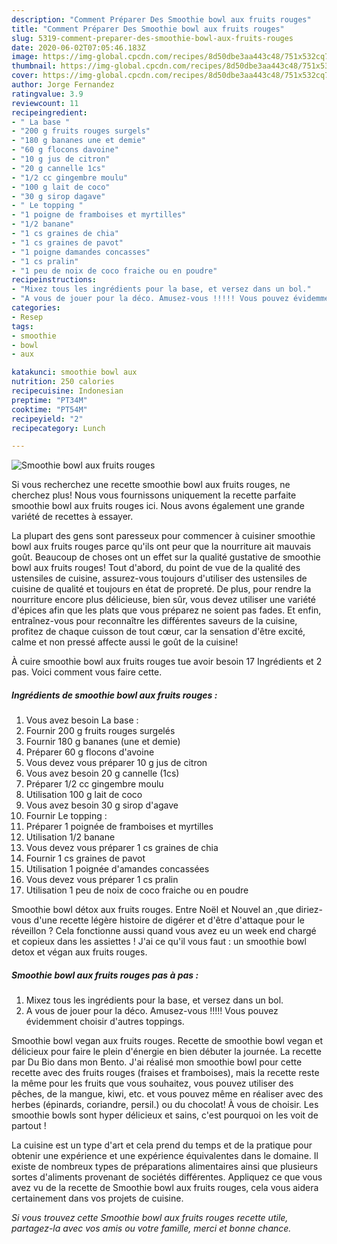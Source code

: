 ```yaml
---
description: "Comment Préparer Des Smoothie bowl aux fruits rouges"
title: "Comment Préparer Des Smoothie bowl aux fruits rouges"
slug: 5319-comment-preparer-des-smoothie-bowl-aux-fruits-rouges
date: 2020-06-02T07:05:46.183Z
image: https://img-global.cpcdn.com/recipes/8d50dbe3aa443c48/751x532cq70/smoothie-bowl-aux-fruits-rouges-photo-principale-de-la-recette.jpg
thumbnail: https://img-global.cpcdn.com/recipes/8d50dbe3aa443c48/751x532cq70/smoothie-bowl-aux-fruits-rouges-photo-principale-de-la-recette.jpg
cover: https://img-global.cpcdn.com/recipes/8d50dbe3aa443c48/751x532cq70/smoothie-bowl-aux-fruits-rouges-photo-principale-de-la-recette.jpg
author: Jorge Fernandez
ratingvalue: 3.9
reviewcount: 11
recipeingredient:
- " La base "
- "200 g fruits rouges surgels"
- "180 g bananes une et demie"
- "60 g flocons davoine"
- "10 g jus de citron"
- "20 g cannelle 1cs"
- "1/2 cc gingembre moulu"
- "100 g lait de coco"
- "30 g sirop dagave"
- " Le topping "
- "1 poigne de framboises et myrtilles"
- "1/2 banane"
- "1 cs graines de chia"
- "1 cs graines de pavot"
- "1 poigne damandes concasses"
- "1 cs pralin"
- "1 peu de noix de coco fraiche ou en poudre"
recipeinstructions:
- "Mixez tous les ingrédients pour la base, et versez dans un bol."
- "A vous de jouer pour la déco. Amusez-vous !!!!! Vous pouvez évidemment choisir d&#39;autres toppings."
categories:
- Resep
tags:
- smoothie
- bowl
- aux

katakunci: smoothie bowl aux 
nutrition: 250 calories
recipecuisine: Indonesian
preptime: "PT34M"
cooktime: "PT54M"
recipeyield: "2"
recipecategory: Lunch

---
```



![Smoothie bowl aux fruits rouges](https://img-global.cpcdn.com/recipes/8d50dbe3aa443c48/751x532cq70/smoothie-bowl-aux-fruits-rouges-photo-principale-de-la-recette.jpg)

Si vous recherchez une recette smoothie bowl aux fruits rouges, ne cherchez plus! Nous vous fournissons uniquement la recette parfaite smoothie bowl aux fruits rouges ici. Nous avons également une grande variété de recettes à essayer.

La plupart des gens sont paresseux pour commencer à cuisiner smoothie bowl aux fruits rouges parce qu'ils ont peur que la nourriture ait mauvais goût. Beaucoup de choses ont un effet sur la qualité gustative de smoothie bowl aux fruits rouges! Tout d'abord, du point de vue de la qualité des ustensiles de cuisine, assurez-vous toujours d'utiliser des ustensiles de cuisine de qualité et toujours en état de propreté. De plus, pour rendre la nourriture encore plus délicieuse, bien sûr, vous devez utiliser une variété d'épices afin que les plats que vous préparez ne soient pas fades. Et enfin, entraînez-vous pour reconnaître les différentes saveurs de la cuisine, profitez de chaque cuisson de tout cœur, car la sensation d'être excité, calme et non pressé affecte aussi le goût de la cuisine!

<!--inarticleads1-->

À cuire smoothie bowl aux fruits rouges tue avoir besoin 17 Ingrédients et 2 pas. Voici comment vous faire cette.

##### Ingrédients de smoothie bowl aux fruits rouges :

1. Vous avez besoin  La base :
1. Fournir 200 g fruits rouges surgelés
1. Fournir 180 g bananes (une et demie)
1. Préparer 60 g flocons d&#39;avoine
1. Vous devez vous préparer 10 g jus de citron
1. Vous avez besoin 20 g cannelle (1cs)
1. Préparer 1/2 cc gingembre moulu
1. Utilisation 100 g lait de coco
1. Vous avez besoin 30 g sirop d&#39;agave
1. Fournir  Le topping :
1. Préparer 1 poignée de framboises et myrtilles
1. Utilisation 1/2 banane
1. Vous devez vous préparer 1 cs graines de chia
1. Fournir 1 cs graines de pavot
1. Utilisation 1 poignée d&#39;amandes concassées
1. Vous devez vous préparer 1 cs pralin
1. Utilisation 1 peu de noix de coco fraiche ou en poudre


Smoothie bowl détox aux fruits rouges. Entre Noël et Nouvel an ,que diriez-vous d&#39;une recette légère histoire de digérer et d&#39;être d&#39;attaque pour le réveillon ? Cela fonctionne aussi quand vous avez eu un week end chargé et copieux dans les assiettes ! J&#39;ai ce qu&#39;il vous faut : un smoothie bowl detox et végan aux fruits rouges. 

<!--inarticleads2-->

##### Smoothie bowl aux fruits rouges pas à pas :

1. Mixez tous les ingrédients pour la base, et versez dans un bol.
1. A vous de jouer pour la déco. Amusez-vous !!!!! Vous pouvez évidemment choisir d&#39;autres toppings.


Smoothie bowl vegan aux fruits rouges. Recette de smoothie bowl vegan et délicieux pour faire le plein d&#39;énergie en bien débuter la journée. La recette par Du Bio dans mon Bento. J&#39;ai réalisé mon smoothie bowl pour cette recette avec des fruits rouges (fraises et framboises), mais la recette reste la même pour les fruits que vous souhaitez, vous pouvez utiliser des pêches, de la mangue, kiwi, etc. et vous pouvez même en réaliser avec des herbes (épinards, coriandre, persil.) ou du chocolat! À vous de choisir. Les smoothie bowls sont hyper délicieux et sains, c&#39;est pourquoi on les voit de partout ! 

<!--inarticleads1-->

<p>
La cuisine est un type d'art et cela prend du temps et de la pratique pour obtenir une expérience et une expérience équivalentes dans le domaine. Il existe de nombreux types de préparations alimentaires ainsi que plusieurs sortes d'aliments provenant de sociétés différentes. Appliquez ce que vous avez vu de la recette de Smoothie bowl aux fruits rouges, cela vous aidera certainement dans vos projets de cuisine.
</p>

<p>
<i>Si vous trouvez cette Smoothie bowl aux fruits rouges recette utile, partagez-la avec vos amis ou votre famille, merci et bonne chance.</i>
</p>
